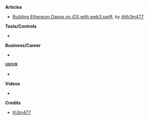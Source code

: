 **Articles**

* [Building Ethereum Dapps on iOS with web3.swift](https://medium.com/argenthq/building-ethereum-dapps-on-ios-a413c72f47f7), by [@th3m477](https://twitter.com/th3m477)

**Tools/Controls**

* 

**Business/Career**

* 

**UI/UX**

* 

**Videos**

* 

**Credits**

* [th3m477](https://github.com/th3m477)
